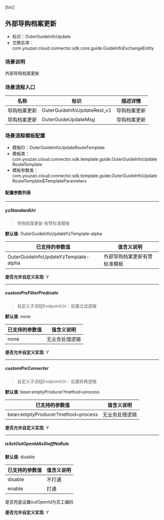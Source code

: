 [toc]

## 外部导购档案更新
- 标识：OuterGuideInfoUpdate
- 交换实体：com.youzan.cloud.connector.sdk.core.guide.GuideInfoExchangeEntity
### 场景说明
外部导购档案更新
### 场景流程入口

名称 | 标识 | 描述详情
---|---|---
导购档案更新 | OuterGuideInfoUpdateRest_v1 | 导购档案更新
导购档案更新 | OuterGuideUpdateMsg | 导购档案更新

### 场景流程模板配置
- 模板ID：OuterGuideInfoUpdateRouteTemplate
- 模板类：com.youzan.cloud.connector.sdk.template.guide.OuterGuideInfoUpdateRouteTemplate
- 模板参数类：com.youzan.cloud.connector.sdk.template.guide.OuterGuideInfoUpdateRouteTemplate$TemplateParameters

#### 配置参数列表

---
##### yzStandardUri
> 导购档案更新 有赞标准模板

**默认值**: OuterGuideInfoUpdateYzTemplate-alpha

已支持的参数值 | 值含义说明
---|---
OuterGuideInfoUpdateYzTemplate-alpha | 外部导购档案更新有赞标准模板

**是否允许自定义实现**: Y

---
##### customPreFilterPredicate
> 自定义子流程EndpointUri：前置过滤逻辑

**默认值**: none

已支持的参数值 | 值含义说明
---|---
none | 无业务处理逻辑

**是否允许自定义实现**: Y

---
##### customPreConverter
> 自定义子流程EndpointUri：前置转换逻辑

**默认值**: bean:emptyProducer?method=process

已支持的参数值 | 值含义说明
---|---
bean:emptyProducer?method=process | 无业务处理逻辑

**是否允许自定义实现**: Y

---
##### isSetOutOpenIdAsStaffNoRule
> 

**默认值**: disable

已支持的参数值 | 值含义说明
---|---
disable | 不打通
enable | 打通
是否兜底设置outOpenId为员工编码

**是否允许自定义实现**: Y


